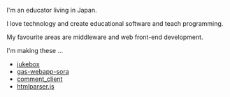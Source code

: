 <!--
**tanykazy/tanykazy** is a ✨ _special_ ✨ repository because its `README.md` (this file) appears on your GitHub profile.

Here are some ideas to get you started:

- 🔭 I’m currently working on ...
- 🌱 I’m currently learning ...
- 👯 I’m looking to collaborate on ...
- 🤔 I’m looking for help with ...
- 💬 Ask me about ...
- 📫 How to reach me: ...
- 😄 Pronouns: ...
- ⚡ Fun fact: ...
-->

I'm an educator living in Japan.

I love technology and create educational software and teach programming.

My favourite areas are middleware and web front-end development.

I'm making these ...
- [jukebox](github.com/tanykazy/jukebox)
- [gas-webapp-sora](github.com/tanykazy/gas-webapp-sora)
- [comment_client](github.com/tanykazy/comment_client)
- [htmlparser.js](github.com/tanykazy/htmlparser.js)
